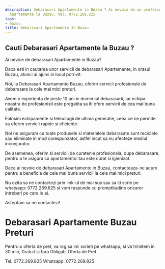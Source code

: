 ```yaml
---
description: Debarasari Apartamente la Buzau ? Ai nevoie de un profesionist in Debarasari
  Apartamente la Buzau. tel. 0772.269.825
tags:
- Buzau
title: Debarasari Apartamente In Buzau
---
```



## Cauti Debarasari Apartamente la Buzau ?

Ai nevoie de debarasari Apartamente in Buzau? 

Daca esti in cautarea unor servicii de debarasari Apartamente, in orasul Buzau, atunci ai ajuns in locul potrivit. 

Noi, la Debarasari Apartamente Buzau, oferim servicii profesionale de debarasare la cele mai mici preturi. 

Avem o experienta de peste 10 ani in domeniul debarasarii, iar echipa noastra de profesionisti este pregatita sa iti ofere servicii de cea mai buna calitate. 

Folosim echipamente si tehnologii de ultima generatie, ceea ce ne permite sa oferim servicii rapide si eficiente. 

Noi ne asiguram ca toate produsele si materialele debarasate sunt reciclate sau eliminate in mod corespunzator, astfel incat sa nu afecteze mediul inconjurator.

De asemenea, oferim si servicii de curatenie profesionala, dupa debarasare, pentru a te asigura ca apartamentul tau este curat si igienizat. 

Daca ai nevoie de debarasari Apartamente in Buzau, contacteaza-ne acum pentru a beneficia de cele mai bune servicii la cele mai mici preturi. 

Nu ezita sa ne contactezi prin link-ul de mai sus sau sa iti scrie pe whatsapp: 0772.269.825 si vom raspunde cu promptitudine oricaror intrebari pe care le ai. 

Asteptam sa ne contactezi!

# Debarasari Apartamente Buzau Preturi
Pentru o oferta de pret, va rog sa imi scrieti pe whatsapp, si va trimitem in 30 min, Gratuit si fara Obligatii Oferta de Pret.

Tel. 0772.269.825
Whatsapp. 0772.269.825